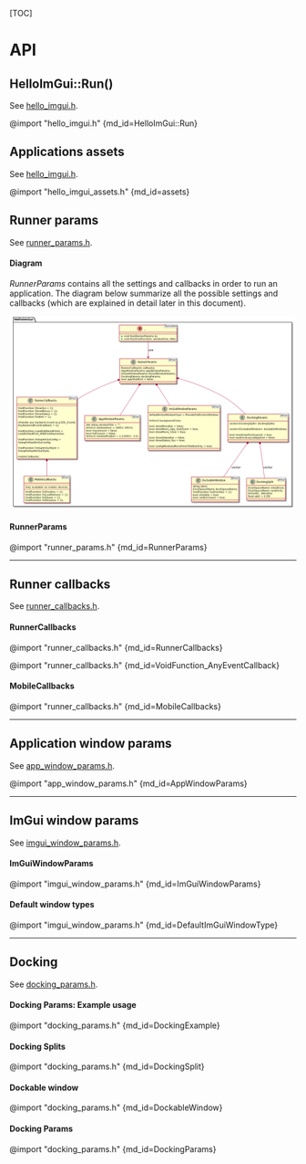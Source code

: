 [TOC]

# API

## HelloImGui::Run()

See [hello_imgui.h](hello_imgui.h).

@import "hello_imgui.h" {md_id=HelloImGui::Run}

## Applications assets

See [hello_imgui.h](hello_imgui.h).

@import "hello_imgui_assets.h" {md_id=assets}

## Runner params

See [runner_params.h](runner_params.h).

#### Diagram

_RunnerParams_ contains all the settings and callbacks in order to run an application. 
The diagram below summarize all the possible settings and callbacks (which are explained in detail later in this document).

![a](doc_src/hello_imgui_diagram.png)

#### RunnerParams

@import "runner_params.h" {md_id=RunnerParams}

----

## Runner callbacks

See [runner_callbacks.h](runner_callbacks.h).

#### RunnerCallbacks

@import "runner_callbacks.h" {md_id=RunnerCallbacks}

@import "runner_callbacks.h" {md_id=VoidFunction_AnyEventCallback}

#### MobileCallbacks

@import "runner_callbacks.h" {md_id=MobileCallbacks}

----

## Application window params

See [app_window_params.h](app_window_params.h).

@import "app_window_params.h" {md_id=AppWindowParams}

----

## ImGui window params

See [imgui_window_params.h](imgui_window_params.h).

#### ImGuiWindowParams

@import "imgui_window_params.h" {md_id=ImGuiWindowParams}

#### Default window types

@import "imgui_window_params.h" {md_id=DefaultImGuiWindowType}

----

## Docking

See [docking_params.h](docking_params.h).

#### Docking Params: Example usage

@import "docking_params.h" {md_id=DockingExample}

#### Docking Splits

@import "docking_params.h" {md_id=DockingSplit}

#### Dockable window

@import "docking_params.h" {md_id=DockableWindow}

#### Docking Params

@import "docking_params.h" {md_id=DockingParams}
